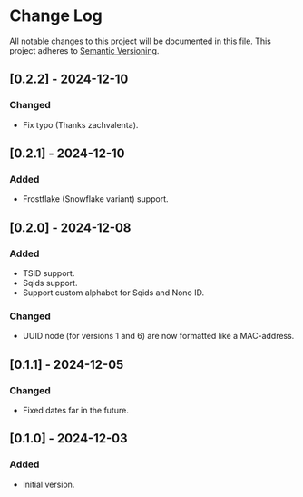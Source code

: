 # Change Log

All notable changes to this project will be documented in this file.
This project adheres to [Semantic Versioning](http://semver.org/).

## [0.2.2] - 2024-12-10

### Changed

- Fix typo (Thanks zachvalenta).

## [0.2.1] - 2024-12-10

### Added

- Frostflake (Snowflake variant) support.

## [0.2.0] - 2024-12-08

### Added

- TSID support.
- Sqids support.
- Support custom alphabet for Sqids and Nono ID.

### Changed

- UUID node (for versions 1 and 6) are now formatted like a MAC-address.

## [0.1.1] - 2024-12-05

### Changed

- Fixed dates far in the future.

## [0.1.0] - 2024-12-03

### Added

- Initial version.

